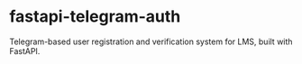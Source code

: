 # fastapi-telegram-auth
Telegram-based user registration and verification system for LMS, built with FastAPI.

